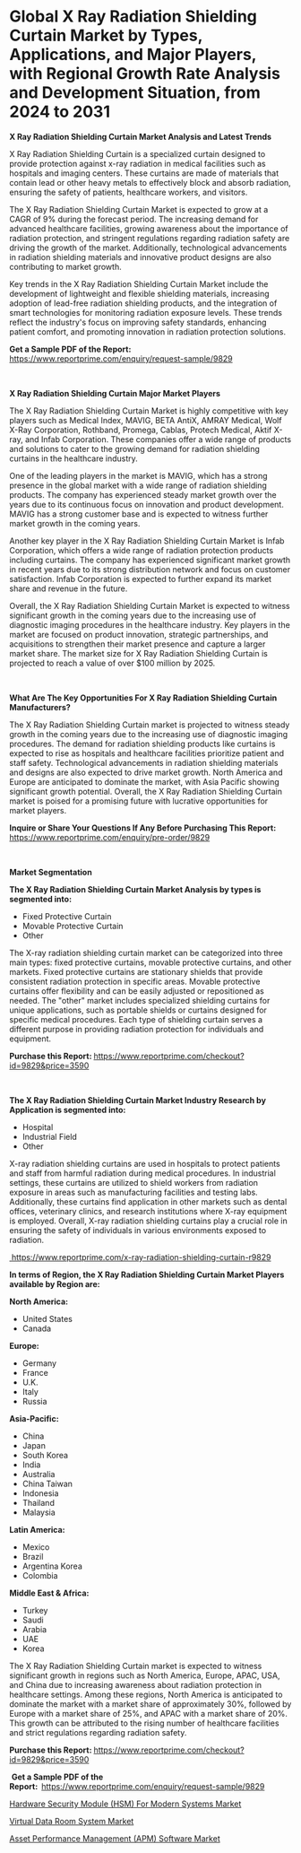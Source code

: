 <p><h1>Global X Ray Radiation Shielding Curtain Market by Types, Applications, and Major Players, with Regional Growth Rate Analysis and Development Situation, from 2024 to 2031</h1></p><p><strong>X Ray Radiation Shielding Curtain Market Analysis and Latest Trends</strong></p>
<p><p>X Ray Radiation Shielding Curtain is a specialized curtain designed to provide protection against x-ray radiation in medical facilities such as hospitals and imaging centers. These curtains are made of materials that contain lead or other heavy metals to effectively block and absorb radiation, ensuring the safety of patients, healthcare workers, and visitors.</p><p>The X Ray Radiation Shielding Curtain Market is expected to grow at a CAGR of 9% during the forecast period. The increasing demand for advanced healthcare facilities, growing awareness about the importance of radiation protection, and stringent regulations regarding radiation safety are driving the growth of the market. Additionally, technological advancements in radiation shielding materials and innovative product designs are also contributing to market growth.</p><p>Key trends in the X Ray Radiation Shielding Curtain Market include the development of lightweight and flexible shielding materials, increasing adoption of lead-free radiation shielding products, and the integration of smart technologies for monitoring radiation exposure levels. These trends reflect the industry's focus on improving safety standards, enhancing patient comfort, and promoting innovation in radiation protection solutions.</p></p>
<p><strong>Get a Sample PDF of the Report:&nbsp;</strong> <a href="https://www.reportprime.com/enquiry/request-sample/9829">https://www.reportprime.com/enquiry/request-sample/9829</a></p>
<p>&nbsp;</p>
<p><strong>X Ray Radiation Shielding Curtain Major Market Players</strong></p>
<p><p>The X Ray Radiation Shielding Curtain Market is highly competitive with key players such as Medical Index, MAVIG, BETA AntiX, AMRAY Medical, Wolf X-Ray Corporation, Rothband, Promega, Cablas, Protech Medical, Aktif X-ray, and Infab Corporation. These companies offer a wide range of products and solutions to cater to the growing demand for radiation shielding curtains in the healthcare industry.</p><p>One of the leading players in the market is MAVIG, which has a strong presence in the global market with a wide range of radiation shielding products. The company has experienced steady market growth over the years due to its continuous focus on innovation and product development. MAVIG has a strong customer base and is expected to witness further market growth in the coming years.</p><p>Another key player in the X Ray Radiation Shielding Curtain Market is Infab Corporation, which offers a wide range of radiation protection products including curtains. The company has experienced significant market growth in recent years due to its strong distribution network and focus on customer satisfaction. Infab Corporation is expected to further expand its market share and revenue in the future.</p><p>Overall, the X Ray Radiation Shielding Curtain Market is expected to witness significant growth in the coming years due to the increasing use of diagnostic imaging procedures in the healthcare industry. Key players in the market are focused on product innovation, strategic partnerships, and acquisitions to strengthen their market presence and capture a larger market share. The market size for X Ray Radiation Shielding Curtain is projected to reach a value of over $100 million by 2025.</p></p>
<p>&nbsp;</p>
<p><strong>What Are The Key Opportunities For X Ray Radiation Shielding Curtain Manufacturers?</strong></p>
<p><p>The X Ray Radiation Shielding Curtain market is projected to witness steady growth in the coming years due to the increasing use of diagnostic imaging procedures. The demand for radiation shielding products like curtains is expected to rise as hospitals and healthcare facilities prioritize patient and staff safety. Technological advancements in radiation shielding materials and designs are also expected to drive market growth. North America and Europe are anticipated to dominate the market, with Asia Pacific showing significant growth potential. Overall, the X Ray Radiation Shielding Curtain market is poised for a promising future with lucrative opportunities for market players.</p></p>
<p><strong>Inquire or Share Your Questions If Any Before Purchasing This Report:</strong> <a href="https://www.reportprime.com/enquiry/pre-order/9829">https://www.reportprime.com/enquiry/pre-order/9829</a></p>
<p>&nbsp;</p>
<p><strong>Market Segmentation</strong></p>
<p><strong>The X Ray Radiation Shielding Curtain Market Analysis by types is segmented into:</strong></p>
<p><ul><li>Fixed Protective Curtain</li><li>Movable Protective Curtain</li><li>Other</li></ul></p>
<p><p>The X-ray radiation shielding curtain market can be categorized into three main types: fixed protective curtains, movable protective curtains, and other markets. Fixed protective curtains are stationary shields that provide consistent radiation protection in specific areas. Movable protective curtains offer flexibility and can be easily adjusted or repositioned as needed. The "other" market includes specialized shielding curtains for unique applications, such as portable shields or curtains designed for specific medical procedures. Each type of shielding curtain serves a different purpose in providing radiation protection for individuals and equipment.</p></p>
<p><strong>Purchase this Report:&nbsp;</strong><a href="https://www.reportprime.com/checkout?id=9829&price=3590">https://www.reportprime.com/checkout?id=9829&price=3590</a></p>
<p>&nbsp;</p>
<p><strong>The X Ray Radiation Shielding Curtain Market Industry Research by Application is segmented into:</strong></p>
<p><ul><li>Hospital</li><li>Industrial Field</li><li>Other</li></ul></p>
<p><p>X-ray radiation shielding curtains are used in hospitals to protect patients and staff from harmful radiation during medical procedures. In industrial settings, these curtains are utilized to shield workers from radiation exposure in areas such as manufacturing facilities and testing labs. Additionally, these curtains find application in other markets such as dental offices, veterinary clinics, and research institutions where X-ray equipment is employed. Overall, X-ray radiation shielding curtains play a crucial role in ensuring the safety of individuals in various environments exposed to radiation.</p></p>
<p><a href="https://www.reportprime.com/x-ray-radiation-shielding-curtain-r9829">&nbsp;https://www.reportprime.com/x-ray-radiation-shielding-curtain-r9829</a></p>
<p><strong>In terms of Region, the X Ray Radiation Shielding Curtain Market Players available by Region are:</strong></p>
<p>
    <p> <strong> North America: </strong>
        <ul>
            <li>United States</li>
            <li>Canada</li>
        </ul>
        </p> 
    <p> <strong> Europe: </strong>
        <ul>
            <li>Germany</li>
            <li>France</li>
            <li>U.K.</li>
            <li>Italy</li>
            <li>Russia</li>
        </ul>
        </p> 
    <p> <strong> Asia-Pacific: </strong>
        <ul>
            <li>China</li>
            <li>Japan</li>
            <li>South Korea</li>
            <li>India</li>
            <li>Australia</li>
            <li>China Taiwan</li>
            <li>Indonesia</li>
            <li>Thailand</li>
            <li>Malaysia</li>
        </ul>
        </p> 
    <p> <strong> Latin America: </strong>
        <ul>
            <li>Mexico</li>
            <li>Brazil</li>
            <li>Argentina Korea</li>
            <li>Colombia</li>
        </ul>
        </p> 
    <p> <strong> Middle East & Africa: </strong>
        <ul>
            <li>Turkey</li>
            <li>Saudi</li>
            <li>Arabia</li>
            <li>UAE</li>
            <li>Korea</li>
        </ul>
    </p>
    </p>
<p><p>The X Ray Radiation Shielding Curtain market is expected to witness significant growth in regions such as North America, Europe, APAC, USA, and China due to increasing awareness about radiation protection in healthcare settings. Among these regions, North America is anticipated to dominate the market with a market share of approximately 30%, followed by Europe with a market share of 25%, and APAC with a market share of 20%. This growth can be attributed to the rising number of healthcare facilities and strict regulations regarding radiation safety.</p></p>
<p><strong>Purchase this Report: </strong><a href="https://www.reportprime.com/checkout?id=9829&price=3590">https://www.reportprime.com/checkout?id=9829&price=3590</a></p>
<p>&nbsp;<strong>Get a Sample PDF of the Report:&nbsp;&nbsp;</strong><a href="https://www.reportprime.com/enquiry/request-sample/9829">https://www.reportprime.com/enquiry/request-sample/9829</a></p>
<p><strong></strong></p>
<p><p><a href="https://view.publitas.com/reportprime-1/hardware-security-module-hsm-for-modern-systems-market-trends-focusing-on-hardware-security-module-hsm-for-modern-systems-market-insight-and-forecast-analysis-2024-2031/">Hardware Security Module (HSM) For Modern Systems Market</a></p><p><a href="https://view.publitas.com/reportprime-1/global-virtual-data-room-system-market-size-is-expected-to-reach-at-a-cagr-of-9-1-and-this-report-covers-market-growth-trend-opportunity-and-forecast-2024-2031/">Virtual Data Room System Market</a></p><p><a href="https://view.publitas.com/reportprime-1/asset-performance-management-apm-software-market-share-and-new-trends-analysis-by-its-type-application-end-use-and-forecast-for-period-from-2024-to-2031/">Asset Performance Management (APM) Software Market</a></p></p>